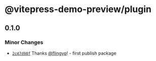 # @vitepress-demo-preview/plugin

## 0.1.0

### Minor Changes

- [`2c47d98f`](https://github.com/flingyp/vitepress-demo-preview/commit/2c47d98f39faef1d83db511dbfc0d3cab5c81376) Thanks [@flingyp](https://github.com/flingyp)! - first publish package
